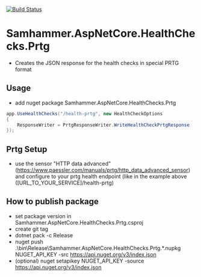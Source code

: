 ﻿[![Build Status](https://travis-ci.com/SamhammerAG/Samhammer.AspNetCore.HealthChecks.Prtg.svg?branch=master)](https://travis-ci.com/SamhammerAG/Samhammer.AspNetCore.HealthChecks.Prtg)

# Samhammer.AspNetCore.HealthChecks.Prtg
- Creates the JSON response for the health checks in special PRTG format

## Usage
- add nuget package Samhammer.AspNetCore.HealthChecks.Prtg
```csharp
app.UseHealthChecks("/health-prtg", new HealthCheckOptions
{
	ResponseWriter = PrtgResponseWriter.WriteHealthCheckPrtgResponse
});
```

## Prtg Setup
- use the sensor "HTTP data advanced" (https://www.paessler.com/manuals/prtg/http_data_advanced_sensor) and configure to your prtg health endpoint (like in the example above ([URL_TO_YOUR_SERVICE]/health-prtg)

## How to publish package
- set package version in Samhammer.AspNetCore.HealthChecks.Prtg.csproj
- create git tag
- dotnet pack -c Release
- nuget push .\bin\Release\Samhammer.AspNetCore.HealthChecks.Prtg.*.nupkg NUGET_API_KEY -src https://api.nuget.org/v3/index.json
- (optional) nuget setapikey NUGET_API_KEY -source https://api.nuget.org/v3/index.json
